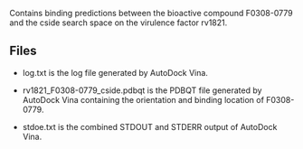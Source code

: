 Contains binding predictions between the bioactive compound F0308-0779 and the cside search space on the virulence factor rv1821.

## Files

- log.txt is the log file generated by AutoDock Vina.

- rv1821_F0308-0779_cside.pdbqt is the PDBQT file generated by AutoDock Vina containing the orientation and binding location of F0308-0779.

- stdoe.txt is the combined STDOUT and STDERR output of AutoDock Vina.


